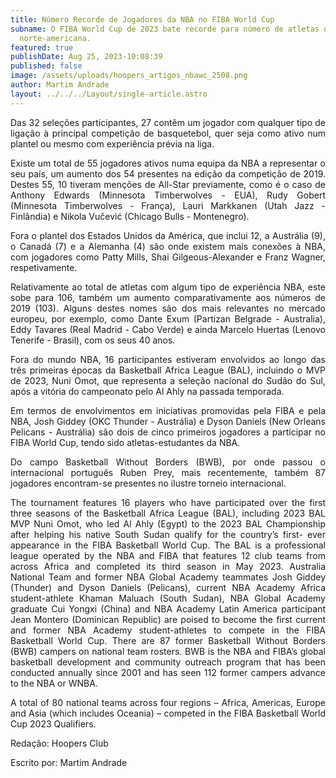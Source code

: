```yaml
---
title: Número Recorde de Jogadores da NBA no FIBA World Cup
subname: O FIBA World Cup de 2023 bate recorde para número de atletas da liga
  norte-americana.
featured: true
publishDate: Aug 25, 2023-10:08:39
published: false
image: /assets/uploads/hoopers_artigos_nbawc_2508.png
author: Martim Andrade
layout: ../../../Layout/single-article.astro
---
```

<div style="text-align: justify; text-justify: inter-word;">
Das 32 seleções participantes, 27 contêm um jogador com qualquer tipo de ligação à principal competição de basquetebol, quer seja como ativo num plantel ou mesmo com experiência prévia na liga.

Existe um total de 55 jogadores ativos numa equipa da NBA a representar o seu país, um aumento dos 54 presentes na edição da competição de 2019. Destes 55, 10 tiveram menções de All-Star previamente, como é o caso de Anthony Edwards (Minnesota Timberwolves - EUA), Rudy Gobert (Minnesota Timberwolves - França), Lauri Markkanen (Utah Jazz - Finlândia) e Nikola Vučević (Chicago Bulls - Montenegro).

Fora o plantel dos Estados Unidos da América, que inclui 12, a Austrália (9), o Canadá (7) e a Alemanha (4) são onde existem mais conexões à NBA, com jogadores como Patty Mills, Shai Gilgeous-Alexander e Franz Wagner, respetivamente.		 	 	 	

Relativamente ao total de atletas com algum tipo de experiência NBA, este sobe para 106, também um aumento comparativamente aos números de 2019 (103). Alguns destes nomes são dos mais relevantes no mercado europeu, por exemplo, como Dante Exum (Partizan Belgrade - Australia), Eddy Tavares (Real Madrid - Cabo Verde) e ainda Marcelo Huertas (Lenovo Tenerife - Brasil), com os seus 40 anos.

Fora do mundo NBA, 16 participantes estiveram envolvidos ao longo das três primeiras épocas da Basketball Africa League (BAL), incluindo o MVP de 2023, Nuni Omot, que representa a seleção nacional do Sudão do Sul, após a vitória do campeonato pelo Al Ahly na passada temporada.

Em termos de envolvimentos em iniciativas promovidas pela FIBA e pela NBA, Josh Giddey (OKC Thunder - Austrália) e Dyson Daniels (New Orleans Pelicans - Austrália) são dois de cinco primeiros jogadores a participar no FIBA World Cup, tendo sido atletas-estudantes da NBA. 

Do campo Basketball Without Borders (BWB), por onde passou o internacional português Ruben Prey, mais recentemente, também 87 jogadores encontram-se presentes no ilustre torneio internacional.
			
The tournament features 16 players who have participated over the first three seasons of the Basketball Africa League (BAL), including 2023 BAL MVP Nuni Omot, who led Al Ahly (Egypt) to the 2023 BAL Championship after helping his native South Sudan qualify for the country’s first- ever appearance in the FIBA Basketball World Cup. The BAL is a professional league operated by the NBA and FIBA that features 12 club teams from across Africa and completed its third season in May 2023.
 Australia National Team and former NBA Global Academy teammates Josh Giddey (Thunder) and Dyson Daniels (Pelicans), current NBA Academy Africa student-athlete Khaman Maluach (South Sudan), NBA Global Academy graduate Cui Yongxi (China) and NBA Academy Latin America participant Jean Montero (Dominican Republic) are poised to become the first current and former NBA Academy student-athletes to compete in the FIBA Basketball World Cup.
 There are 87 former Basketball Without Borders (BWB) campers on national team rosters. BWB is the NBA and FIBA’s global basketball development and community outreach program that has been conducted annually since 2001 and has seen 112 former campers advance to the NBA or WNBA.
					
A total of 80 national teams across four regions – Africa, Americas, Europe and Asia (which includes Oceania) – competed in the FIBA Basketball World Cup 2023 Qualifiers.

Redação: Hoopers Club

Escrito por: Martim Andrade</div>